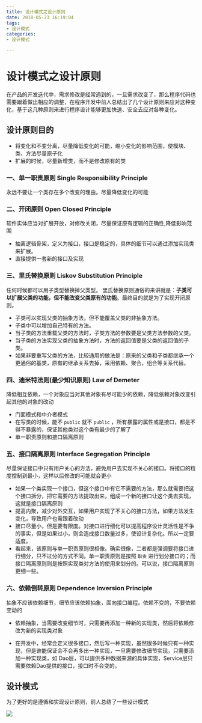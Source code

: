 ```yaml
---
title: 设计模式之设计原则
date: 2018-05-23 16:19:04
tags:
- 设计模式
categories:
- 设计模式

---
```


#  设计模式之设计原则

在产品的开发迭代中，需求修改是经常遇到的，一旦需求改变了，那么程序代码也需要跟着做出相应的调整，在程序开发中前人总结出了几个设计原则来应对这种变化，基于这几种原则来进行程序设计能够更加快速、安全去应对各种变化。

<!--more-->

## 设计原则目的

- 将变化和不变分离，尽量降低变化的可能，缩小变化的影响范围，使模块、类、方法尽量原子化
- 扩展的时候，尽量新增类，而不是修改原有的类

### 一、单一职责原则 Single Responsibility Principle

永远不要让一个类存在多个改变的理由。尽量降低变化的可能

### 二、开闭原则 Open Closed Principle

软件实体应当对扩展开放，对修改关闭，尽量保证原有逻辑的正确性,降低影响范围

- 抽离逻辑骨架，定义为接口，接口是稳定的，具体的细节可以通过添加实现类来扩展。
- 直接提供一套新的接口及实现

### 三、里氏替换原则 Liskov Substitution Principle

任何时候都可以用子类型替换掉父类型。 里氏替换原则通俗的来讲就是：**子类可以扩展父类的功能，但不能改变父类原有的功能**。最终目的就是为了实现开闭原则。

- 子类可以实现父类的抽象方法，但不能覆盖父类的非抽象方法。
- 子类中可以增加自己特有的方法。
- 当子类的方法重载父类的方法时，子类方法的参数要是父类方法参数的父类。
- 当子类的方法实现父类的抽象方法时，方法的返回值要是父类的返回值的子类。
- 如果非要重写父类的方法，比较通用的做法是：原来的父类和子类都继承一个更通俗的基类，原有的继承关系去掉，采用依赖、聚合，组合等关系代替。

### 四、迪米特法则(最少知识原则) Law of Demeter

降低相互依赖，一个对象应当对其他对象有尽可能少的依赖，降低依赖对象改变引起其他的对象的改动

- 门面模式和中介者模式
- 在写类的时候，能不 `public` 就不 `public` ，所有暴露的属性或是接口，都是不得不暴露的，保证其他类对这个类有最少的了解了
- 单一职责原则和接口隔离原则

### 五、接口隔离原则 Interface Segregation Principle

尽量保证接口中只有用户关心的方法，避免用户去实现不关心的接口。将接口的粒度控制到最小，这样以后修改的可能就会更小

- 如果一个类实现一个接口，但这个接口中有它不需要的方法，那么就需要把这个接口拆分，把它需要的方法提取出来，组成一个新的接口让这个类去实现，这就是接口隔离原则 
- 提高内聚，减少对外交互，如果用户实现了不关心的接口方法，如果方法发生变化，导致用户也需跟着改动
- 接口尽量小，但是要有限度。对接口进行细化可以提高程序设计灵活性是不争的事实，但是如果过小，则会造成接口数量过多，使设计复杂化。所以一定要适度。
- 看起来，该原则与单一职责原则很相像。确实很像，二者都是强调要将接口进行细分，只不过分的方式不同。单一职责原则是按照 `职责` 进行划分接口的；而接口隔离原则则是按照实现类对方法的使用来划分的。可以说，接口隔离原则更细一些。

### 六、依赖倒转原则 Dependence Inversion Principle

抽象不应该依赖细节，细节应该依赖抽象，面向接口编程。依赖不变的，不要依赖变动的

- 依赖抽象，当需要改变细节时，只需要再添加一种新的实现类，然后将依赖修改为新的实现类对象

- 在开发中，经常会定义很多接口，然后写一种实现，虽然很多时候只有一种实现，但是谁能保证会不会再多出一种实现，一旦需要修改细节实现，只需要添加一种实现类，如 Dao层，可以提供多种数据来源的具体实现，Service层只需要依赖Dao提供的接口，接口时不会变的。

## 设计模式

为了更好的是遵循和实现设计原则，前人总结了一些设计模式

![](https://image-1257941127.cos.ap-beijing.myqcloud.com/deModel1.jpg)

